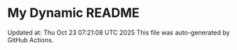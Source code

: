 # My Dynamic README
Updated at: Thu Oct 23 07:21:08 UTC 2025
This file was auto-generated by GitHub Actions.
